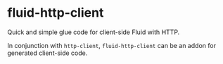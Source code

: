 # fluid-http-client

Quick and simple glue code for client-side Fluid with HTTP.

In conjunction with `http-client`, `fluid-http-client` can be an addon for generated client-side code.
